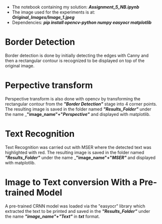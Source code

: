 * The notebook containing my solution: ___Assignment_5_NB.ipynb___
* The image used for the experiments is at: ___Original_Images/Image_1.jpeg___
* Dependencies: ___pip install opencv-python numpy easyocr matplotlib___

# Border Detection
Border detection is done by initially detecting the edges with Canny and then a rectangular contour is recognized to be displayed on top of the original image.
# Perpective transform
Perspective transform is also done with opencv by transforming the rectangular contour from the ___"Border Detection"___ stage into 4 corner points. The resulting image is saved in the folder named ___"Results_Folder"___ under the name ___"image_name"+"_Perspective"___ and displayed with matplotlib.
# Text Recognition
Text Recognition was carried out with MSER where the detected text was highlighted with red. The resulting image is saved in the folder named ___"Results_Folder"___ under the name ___"image_name"+"_MSER"___ and displayed with matplotlib.
# Image to Text conversion With a Pre-trained Model
A pre-trained CRNN model was loaded via the "easyocr" library which extracted the text to be printed and saved in the ___"Results_Folder"___ under the name ___"image_name"+"Text"___ in ___txt___ format.
